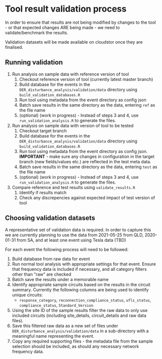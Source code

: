 # Tool result validation process

In order to ensure that results are not being modified by changes to the tool - or that expected changes ARE being made - we need to validate/benchmark the results.

Validation datasets will be made available on cloudstor once they are finalised.

## Running validation

1. Run analysis on sample data with reference version of tool
    1. Checkout reference version of tool (currently latest master branch)
    2. Build database for the events in the `DER_disturbance_analysis/validation/data` directory using `build_validation_databases.R`
    3. Run tool using metadata from the event directory as config json
    4. Batch save results in the same directory as the data, entering `ref` as the file name
    5. (optional) (work in progress) - Instead of steps 3 and 4, use `run_validation_analysis.R` to generate the files.
2. Run analysis on sample data with version of tool to be tested
    1. Checkout target branch
    2. Build database for the events in the `DER_disturbance_analysis/validation/data` directory using `build_validation_databases.R`
    3. Run tool using metadata from the event directory as config json. __IMPORTANT__ - make sure any changes in configuration in the target branch (new fields/values etc.) are reflected in the test meta data.
    4. Batch save results in the same directory as the data, entering `test` as the file name
    5. (optional) (work in progress) - Instead of steps 3 and 4, use `run_validation_analysis.R` to generate the files.
3. Compare reference and test results using `validate_results.R`
    1. Identify if results match
    2. Check any discrepencies against expected impact of test version of tool

## Choosing validation datasets

A representative set of validation data is required. In order to capture this we are currently planning to use the data from 2021-05-25 from QLD, 2020-01-31 from SA, and at least one event using Tesla data (TBD)

For each event the following process will need to be followed:

1. Build database from raw data for event
2. Run normal tool analysis with appropriate settings for that event. Ensure that frequency data is included if necessary, and all category filters other than "raw" are checked
3. Batch save the results under a memorable name
4. Identify appropriate sample circuits based on the results in the circuit summary. Currently the following columns are being used to identify unique circuits:
    * `response_category`, `reconnection_compliance_status`, `ufls_status`, `compliance_status`, `Standard_Version`
5. Using the site ID of the sample results filter the raw data to only use included circuits (including site_details, circuit_details and raw data files). 
6. Save this filtered raw data as a new set of files under `DER_disturbance_analysis/validation/data` in a sub-directory with a meaningful name representing the event.
7. Copy any required supporting files - the metadata file from the sample selection should be included, as should any necessary network frequency data.
